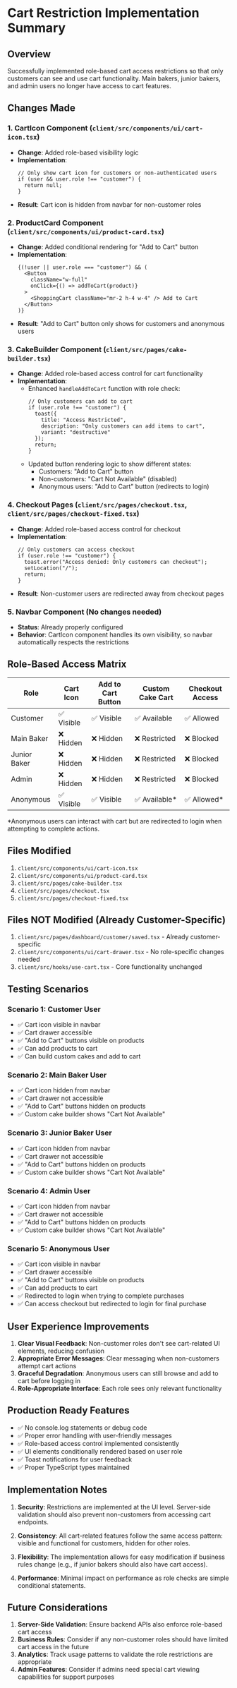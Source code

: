 # Cart Restriction Implementation Summary

## Overview
Successfully implemented role-based cart access restrictions so that only customers can see and use cart functionality. Main bakers, junior bakers, and admin users no longer have access to cart features.

## Changes Made

### 1. CartIcon Component (`client/src/components/ui/cart-icon.tsx`)
- **Change**: Added role-based visibility logic
- **Implementation**: 
  ```tsx
  // Only show cart icon for customers or non-authenticated users
  if (user && user.role !== "customer") {
    return null;
  }
  ```
- **Result**: Cart icon is hidden from navbar for non-customer roles

### 2. ProductCard Component (`client/src/components/ui/product-card.tsx`)
- **Change**: Added conditional rendering for "Add to Cart" button
- **Implementation**:
  ```tsx
  {(!user || user.role === "customer") && (
    <Button 
      className="w-full" 
      onClick={() => addToCart(product)}
    >
      <ShoppingCart className="mr-2 h-4 w-4" /> Add to Cart
    </Button>
  )}
  ```
- **Result**: "Add to Cart" button only shows for customers and anonymous users

### 3. CakeBuilder Component (`client/src/pages/cake-builder.tsx`)
- **Change**: Added role-based access control for cart functionality
- **Implementation**:
  - Enhanced `handleAddToCart` function with role check:
    ```tsx
    // Only customers can add to cart
    if (user.role !== "customer") {
      toast({
        title: "Access Restricted",
        description: "Only customers can add items to cart",
        variant: "destructive"
      });
      return;
    }
    ```
  - Updated button rendering logic to show different states:
    - Customers: "Add to Cart" button
    - Non-customers: "Cart Not Available" (disabled)
    - Anonymous users: "Add to Cart" button (redirects to login)

### 4. Checkout Pages (`client/src/pages/checkout.tsx`, `client/src/pages/checkout-fixed.tsx`)
- **Change**: Added role-based access control for checkout
- **Implementation**:
  ```tsx
  // Only customers can access checkout
  if (user.role !== "customer") {
    toast.error("Access denied: Only customers can checkout");
    setLocation("/");
    return;
  }
  ```
- **Result**: Non-customer users are redirected away from checkout pages

### 5. Navbar Component (No changes needed)
- **Status**: Already properly configured
- **Behavior**: CartIcon component handles its own visibility, so navbar automatically respects the restrictions

## Role-Based Access Matrix

| Role          | Cart Icon | Add to Cart Button | Custom Cake Cart | Checkout Access |
|---------------|-----------|-------------------|------------------|-----------------|
| Customer      | ✅ Visible | ✅ Visible        | ✅ Available     | ✅ Allowed      |
| Main Baker    | ❌ Hidden  | ❌ Hidden         | ❌ Restricted    | ❌ Blocked      |
| Junior Baker  | ❌ Hidden  | ❌ Hidden         | ❌ Restricted    | ❌ Blocked      |
| Admin         | ❌ Hidden  | ❌ Hidden         | ❌ Restricted    | ❌ Blocked      |
| Anonymous     | ✅ Visible | ✅ Visible        | ✅ Available*    | ✅ Allowed*     |

*Anonymous users can interact with cart but are redirected to login when attempting to complete actions.

## Files Modified

1. `client/src/components/ui/cart-icon.tsx`
2. `client/src/components/ui/product-card.tsx`
3. `client/src/pages/cake-builder.tsx`
4. `client/src/pages/checkout.tsx`
5. `client/src/pages/checkout-fixed.tsx`

## Files NOT Modified (Already Customer-Specific)

1. `client/src/pages/dashboard/customer/saved.tsx` - Already customer-specific
2. `client/src/components/ui/cart-drawer.tsx` - No role-specific changes needed
3. `client/src/hooks/use-cart.tsx` - Core functionality unchanged

## Testing Scenarios

### Scenario 1: Customer User
- ✅ Cart icon visible in navbar
- ✅ Cart drawer accessible
- ✅ "Add to Cart" buttons visible on products
- ✅ Can add products to cart
- ✅ Can build custom cakes and add to cart

### Scenario 2: Main Baker User
- ✅ Cart icon hidden from navbar
- ✅ Cart drawer not accessible
- ✅ "Add to Cart" buttons hidden on products
- ✅ Custom cake builder shows "Cart Not Available"

### Scenario 3: Junior Baker User
- ✅ Cart icon hidden from navbar
- ✅ Cart drawer not accessible
- ✅ "Add to Cart" buttons hidden on products
- ✅ Custom cake builder shows "Cart Not Available"

### Scenario 4: Admin User
- ✅ Cart icon hidden from navbar
- ✅ Cart drawer not accessible
- ✅ "Add to Cart" buttons hidden on products
- ✅ Custom cake builder shows "Cart Not Available"

### Scenario 5: Anonymous User
- ✅ Cart icon visible in navbar
- ✅ Cart drawer accessible
- ✅ "Add to Cart" buttons visible on products
- ✅ Can add products to cart
- ✅ Redirected to login when trying to complete purchases
- ✅ Can access checkout but redirected to login for final purchase

## User Experience Improvements

1. **Clear Visual Feedback**: Non-customer roles don't see cart-related UI elements, reducing confusion
2. **Appropriate Error Messages**: Clear messaging when non-customers attempt cart actions
3. **Graceful Degradation**: Anonymous users can still browse and add to cart before logging in
4. **Role-Appropriate Interface**: Each role sees only relevant functionality

## Production Ready Features

- ✅ No console.log statements or debug code
- ✅ Proper error handling with user-friendly messages
- ✅ Role-based access control implemented consistently
- ✅ UI elements conditionally rendered based on user role
- ✅ Toast notifications for user feedback
- ✅ Proper TypeScript types maintained

## Implementation Notes

1. **Security**: Restrictions are implemented at the UI level. Server-side validation should also prevent non-customers from accessing cart endpoints.

2. **Consistency**: All cart-related features follow the same access pattern: visible and functional for customers, hidden for other roles.

3. **Flexibility**: The implementation allows for easy modification if business rules change (e.g., if junior bakers should also have cart access).

4. **Performance**: Minimal impact on performance as role checks are simple conditional statements.

## Future Considerations

1. **Server-Side Validation**: Ensure backend APIs also enforce role-based cart access
2. **Business Rules**: Consider if any non-customer roles should have limited cart access in the future
3. **Analytics**: Track usage patterns to validate the role restrictions are appropriate
4. **Admin Features**: Consider if admins need special cart viewing capabilities for support purposes
